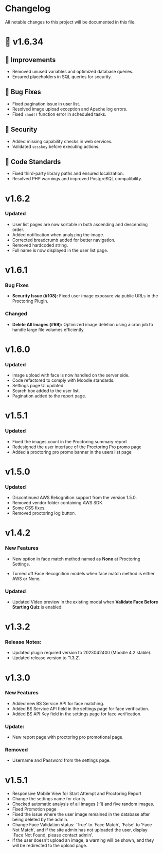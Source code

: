 # Changelog
All notable changes to this project will be documented in this file.

# 📌  v1.6.34  

## 🚀 Improvements  
- Removed unused variables and optimized database queries.  
- Ensured placeholders in SQL queries for security.  

## 🐛 Bug Fixes  
- Fixed pagination issue in user list.  
- Resolved image upload exception and Apache log errors.  
- Fixed `rand()` function error in scheduled tasks.  

## 🔐 Security  
- Added missing capability checks in web services.  
- Validated `sesskey` before executing actions.  

## 📝 Code Standards  
- Fixed third-party library paths and ensured localization.  
- Resolved PHP warnings and improved PostgreSQL compatibility.  


# v1.6.2
### Updated

- User list pages are now sortable in both ascending and descending order.
- Added notification when analyzing the image.
- Corrected breadcrumb added for better navigation.
- Removed hardcoded string.
- Full name is now displayed in the user list page.

# v1.6.1

### Bug Fixes
- **Security Issue (#108):** Fixed user image exposure via public URLs in the Proctoring Plugin.

### Changed
- **Delete All Images (#69):** Optimized image deletion using a cron job to handle large file volumes efficiently.

# v1.6.0

### Updated

- Image upload with face is now handled on the server side.
- Code refactored to comply with Moodle standards.
- Settings page UI updated.
- Search box added to the user list.
- Pagination added to the report page.

# v1.5.1

### Updated

- Fixed the images count in the Proctoring summary report
- Redesigned the user interface of the Proctoring Pro promo page
- Added a proctoring pro promo banner in the users list page

# v1.5.0

### Updated
- Discontinued AWS Rekognition support from the version 1.5.0.
- Removed vendor folder containing AWS SDK.
- Some CSS fixes.
- Removed proctoring log button.

# v1.4.2

### New Features
- New option in face match method named as **None** at Proctoring Settings.

- Turned off Face Recognition models when face match method is either AWS or None.

### Updated
- Updated Video preview in the existing modal when **Validate Face Before Starting Quiz** is enabled.


# v1.3.2

### Release Notes:
- Updated plugin required version to 2023042400 (Moodle 4.2 stable).
- Updated release version to '1.3.2'.



# v1.3.0

### New Features
- Added new BS Service API for face matching.
- Added BS Service API field in the settings page for face verification.
- Added BS API Key field in the settings page for face verification.

### Update:
- New report page with proctoring pro promotional page.


### Removed

- Username and Password from the settings page.

# v1.5.1 

- Responsive Mobile View for Start Attempt and Proctoring Report
- Change the settings name for clarity.
- Checked automatic analysis of all images (-1) and five random images.
- Fixed Promotion page 
- Fixed the issue where the user image remained in the database after being deleted by the admin.
- Change Face Validation status: 'True' to 'Face Match', 'False' to 'Face Not Match',
 and if the site admin has not uploaded the user, display 'Face Not Found, please contact admin'.
- if the user doesn't upload an image, a warning will be shown, and they will be redirected to the upload page.

